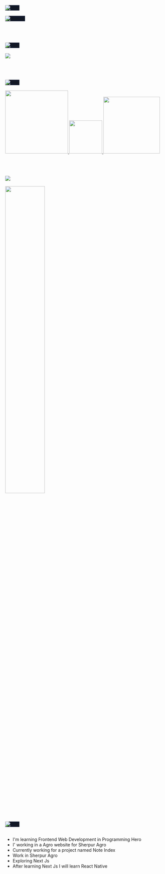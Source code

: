 <div>
  </div>
   <img style="background: #0F172A;" src="https://stackmasteryreadme.netlify.app/marueetitle.svg" alt="Title" />
   <br />
   <br />
   <img style="background: #0F172A;" src="https://stackmasteryreadme.netlify.app/marquee.svg" alt="Banner" />
</div>
<div>
   <br />
   <br />
   <br />
   <br />
   <img style="background: #0F172A;" src="https://stackmasteryreadme.netlify.app/statstitle.svg" alt="Title" />
   <br />
   <br />
   <img src="https://github-stats-eight-iota.vercel.app/"/>
</div>
<div>
   <br />
   <br />
   <br />
   <br />
   <img style="background: #0F172A;" src="https://stackmasteryreadme.netlify.app/reachmeout.svg" alt="Title" />
   <br />
   <br />
   <div>
      <a href="https://www.facebook.com/stackmastery">
         <img width="200" src="https://stackmasteryreadme.netlify.app/fb.svg" />
      </a>
      <a href="to:labib.developers@gmail.com">
         <img width="105" src="https://stackmasteryreadme.netlify.app/email.svg" />
      </a>
      <a href="https://www.linkedin.com/in/md-juanid-islam-labib-446a08342/">
         <img width="180" src="https://stackmasteryreadme.netlify.app/linkedin.svg" />
      </a>
   </div>
</div>


<div>
   <br />
   <br />
   <br />
   <br />

   <img src="https://stackmasteryreadme.netlify.app/usedlangtitle.svg"/>
   <br/>
   <br/>
   

   <img width="50%" src="https://github-readme-stats.vercel.app/api/top-langs/?username=stackmastery&theme=prussian&show_icons=true&hide_border=true&layout=compact"/>
</div>


<div>
   <br />
   <br />
   <br />
   <br />
   <img style="background: #0F172A;" src="https://stackmasteryreadme.netlify.app/currentitle.svg" alt="Title" />
   <br />
   <br />
   
   - I'm learning Frontend Web Development in Programming Hero
   - I' working in a Agro website for Sherpur Agro
   - Currently working for a project named Note Index
   - Work in Sherpur Agro
   - Exploring Next Js
   - After learning Next Js I will learn React Native

     
</div>
